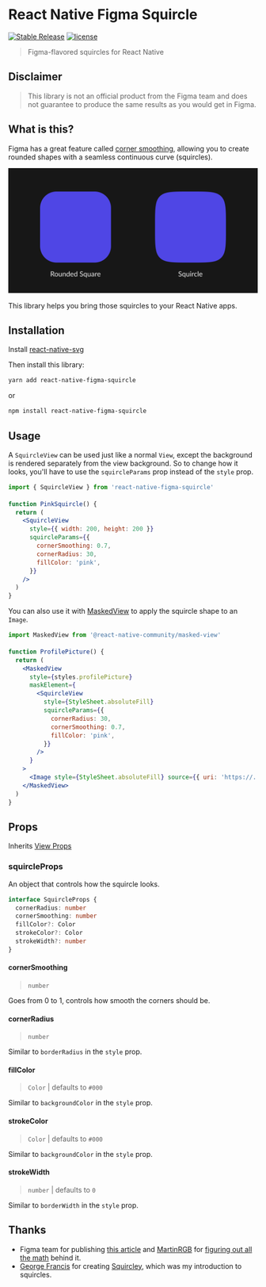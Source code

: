 # React Native Figma Squircle

[![Stable Release](https://img.shields.io/npm/v/react-native-figma-squircle)](https://npm.im/react-native-figma-squircle) [![license](https://badgen.now.sh/badge/license/MIT)](./LICENSE)

> Figma-flavored squircles for React Native

## Disclaimer

> This library is not an official product from the Figma team and does not guarantee to produce the same results as you would get in Figma.

## What is this?

Figma has a great feature called [corner smoothing](https://help.figma.com/hc/en-us/articles/360050986854-Adjust-corner-radius-and-smoothing), allowing you to create rounded shapes with a seamless continuous curve (squircles).

![](demo.png)

This library helps you bring those squircles to your React Native apps.

## Installation

Install [react-native-svg](https://github.com/react-native-svg/react-native-svg)

Then install this library:

```sh
yarn add react-native-figma-squircle
```

or

```sh
npm install react-native-figma-squircle
```

## Usage

A `SquircleView` can be used just like a normal `View`, except the background is rendered separately from the view background. So to change how it looks, you'll have to use the `squircleParams` prop instead of the `style` prop.

```jsx
import { SquircleView } from 'react-native-figma-squircle'

function PinkSquircle() {
  return (
    <SquircleView
      style={{ width: 200, height: 200 }}
      squircleParams={{
        cornerSmoothing: 0.7,
        cornerRadius: 30,
        fillColor: 'pink',
      }}
    />
  )
}
```

You can also use it with [MaskedView](https://github.com/react-native-masked-view/masked-view) to apply the squircle shape to an `Image`.

```jsx
import MaskedView from '@react-native-community/masked-view'

function ProfilePicture() {
  return (
    <MaskedView
      style={styles.profilePicture}
      maskElement={
        <SquircleView
          style={StyleSheet.absoluteFill}
          squircleParams={{
            cornerRadius: 30,
            cornerSmoothing: 0.7,
            fillColor: 'pink',
          }}
        />
      }
    >
      <Image style={StyleSheet.absoluteFill} source={{ uri: 'https://...' }} />
    </MaskedView>
  )
}
```

## Props

Inherits [View Props](https://facebook.github.io/react-native/docs/view#props)

### squircleProps

An object that controls how the squircle looks.

```ts
interface SquircleProps {
  cornerRadius: number
  cornerSmoothing: number
  fillColor?: Color
  strokeColor?: Color
  strokeWidth?: number
}
```

#### cornerSmoothing

> `number`

Goes from 0 to 1, controls how smooth the corners should be.

#### cornerRadius

> `number`

Similar to `borderRadius` in the `style` prop.

#### fillColor

> `Color` | defaults to `#000`

Similar to `backgroundColor` in the `style` prop.

#### strokeColor

> `Color` | defaults to `#000`

Similar to `backgroundColor` in the `style` prop.

#### strokeWidth

> `number` | defaults to `0`

Similar to `borderWidth` in the `style` prop.

## Thanks

- Figma team for publishing [this article](https://www.figma.com/blog/desperately-seeking-squircles/) and [MartinRGB](https://github.com/MartinRGB) for [figuring out all the math](https://github.com/MartinRGB/Figma_Squircles_Approximation) behind it.
- [George Francis](https://github.com/georgedoescode) for creating [Squircley](https://squircley.app/), which was my introduction to squircles.
